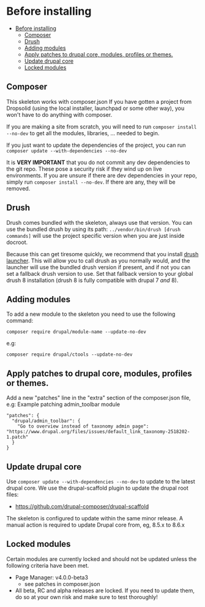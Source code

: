 # Before installing

- [Before installing](#before-installing)
  - [Composer](#composer)
  - [Drush](#drush)
  - [Adding modules](#adding-modules)
  - [Apply patches to drupal core, modules, profiles or themes.](#apply-patches-to-drupal-core-modules-profiles-or-themes)
  - [Update drupal core](#update-drupal-core)
  - [Locked modules](#locked-modules)

## Composer

This skeleton works with composer.json
If you have gotten a project from Dropsolid (using the local installer, 
launchpad or some other way), you won't have to do anything with composer.

If you are making a site from scratch, you will need to run 
`composer install --no-dev` to get all the modules, libraries, … needed to begin.

If you just want to update the dependencies of the project, you can run 
`composer update --with-dependencies --no-dev`

It is **VERY IMPORTANT** that you do not commit any dev dependencies to the 
git repo. These pose a security risk if they wind up on live environments. If 
you are unsure if there are dev dependencies in your repo, simply run 
`composer install --no-dev`. If there are any, they will be removed.

## Drush

Drush comes bundled with the skeleton, always use that version. You can use 
the bundled drush by using its path: `../vendor/bin/drush [drush commands]` 
will use the project specific version when you are just inside docroot.

Because this can get tiresome quickly, we recommend that you install [drush 
launcher](https://github.com/drush-ops/drush-launcher). This will allow you to 
call drush as you normally would, and the launcher will use the bundled drush 
version if present, and if not you can set a fallback drush version to use.
Set that fallback version to your global drush 8 installation (drush 8 is 
fully compatible with drupal 7 _and_ 8).

## Adding modules

To add a new module to the skeleton you need to use the following command:

```
composer require drupal/module-name --update-no-dev
```

e.g:

```
composer require drupal/ctools --update-no-dev
```

## Apply patches to drupal core, modules, profiles or themes.

Add a new "patches" line in the "extra" section of the composer.json file,
e.g: Example patching admin_toolbar module

```
"patches": {
  "drupal/admin_toolbar": {
    "Go to overview instead of taxonomy admin page": "https://www.drupal.org/files/issues/default_link_taxonomy-2518202-1.patch"
  }
}
```

## Update drupal core

Use `composer update --with-dependencies --no-dev` to update to the latest 
drupal core.
We use the drupal-scaffold plugin to update the drupal root files:

- https://github.com/drupal-composer/drupal-scaffold

The skeleton is configured to update within the same minor release. A manual
action is required to update Drupal core from, eg, 8.5.x to 8.6.x

## Locked modules

Certain modules are currently locked and should not be updated unless the 
following criteria have been met.

- Page Manager: v4.0.0-beta3
  - see patches in composer.json
- All beta, RC and alpha releases are locked. If you need to update them, do 
so at your own risk and make sure to test thoroughly!
